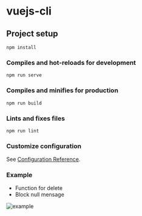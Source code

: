 # vuejs-cli

## Project setup
```
npm install
```

### Compiles and hot-reloads for development
```
npm run serve
```

### Compiles and minifies for production
```
npm run build
```

### Lints and fixes files
```
npm run lint
```

### Customize configuration
See [Configuration Reference](https://cli.vuejs.org/config/).

### Example
- Function for delete
- Block null mensage
 
![example](https://user-images.githubusercontent.com/90580148/235820522-3b3a03b2-8676-41f5-8418-43c189836293.gif?raw=true&v=4)
